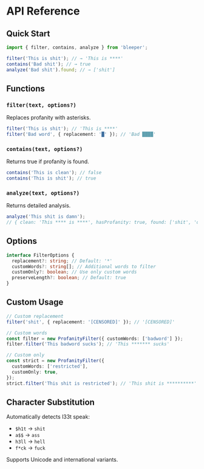 # API Reference

## Quick Start

```typescript
import { filter, contains, analyze } from 'bleeper';

filter('This is shit'); // → 'This is ****'
contains('Bad shit'); // → true
analyze('Bad shit').found; // → ['shit']
```

## Functions

### `filter(text, options?)`

Replaces profanity with asterisks.

```typescript
filter('This is shit'); // 'This is ****'
filter('Bad word', { replacement: '█' }); // 'Bad ████'
```

### `contains(text, options?)`

Returns true if profanity is found.

```typescript
contains('This is clean'); // false
contains('This is shit'); // true
```

### `analyze(text, options?)`

Returns detailed analysis.

```typescript
analyze('This shit is damn');
// { clean: 'This **** is ****', hasProfanity: true, found: ['shit', 'damn'] }
```

## Options

```typescript
interface FilterOptions {
  replacement?: string; // Default: '*'
  customWords?: string[]; // Additional words to filter
  customOnly?: boolean; // Use only custom words
  preserveLength?: boolean; // Default: true
}
```

## Custom Usage

```typescript
// Custom replacement
filter('shit', { replacement: '[CENSORED]' }); // '[CENSORED]'

// Custom words
const filter = new ProfanityFilter({ customWords: ['badword'] });
filter.filter('This badword sucks'); // 'This ******* sucks'

// Custom only
const strict = new ProfanityFilter({
  customWords: ['restricted'],
  customOnly: true,
});
strict.filter('This shit is restricted'); // 'This shit is **********'
```

## Character Substitution

Automatically detects l33t speak:

- `$h1t` → `shit`
- `a$$` → `ass`
- `h3ll` → `hell`
- `f*ck` → `fuck`

Supports Unicode and international variants.
